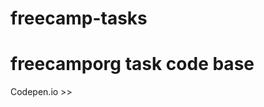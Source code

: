 # freecamp-tasks
<h1>freecamporg task code base</h1>
Codepen.io >><a herf="https://codepen.io/pratik-rathod/" target="_blank"></a>
